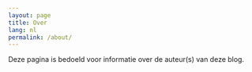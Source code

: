 ```yaml
---
layout: page
title: Over
lang: nl
permalink: /about/
---
```


Deze pagina is bedoeld voor informatie over de auteur(s) van deze blog.